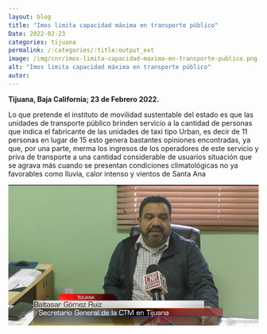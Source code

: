 ```yaml
---
layout: blog
title: "Imos limita capacidad máxima en transporte público"
Date: 2022-02-23
categories: tijuana
permalink: /:categories/:title:output_ext
image: /img/cnr/imos-limita-capacidad-maxima-en-transporte-publico.png
alt: "Imos limita capacidad máxima en transporte público"
autor:
---
```


**Tijuana, Baja California; 23 de Febrero 2022.** 

Lo que pretende el instituto de movilidad sustentable del estado es que las unidades de transporte público brinden servicio a la cantidad de personas que indica el fabricante de las unidades de taxi tipo Urban, es decir de 11 personas en lugar de 15 esto genera bastantes opiniones encontradas, ya que, por una parte, merma los ingresos de los operadores de este servicio y priva de transporte a una cantidad considerable de usuarios situación que se agrava más cuando se presentan condiciones climatológicas no ya favorables como lluvia, calor intenso y vientos de Santa Ana 

<div id="carouselExampleSlidesOnly" class="carousel slide" data-ride="carousel">
  <div class="carousel-inner">
    <div class="carousel-item active">
       <img class="d-block w-100" src="/img/cnr/imos-limita-capacidad-maxima-en-transporte-publico.png" loading="lazy"  alt="Imos limita capacidad máxima en transporte público">
    </div>
  </div>
</div>